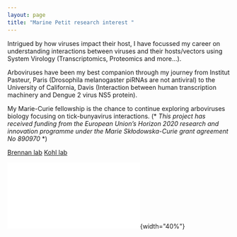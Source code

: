 ```yaml
---
layout: page
title: "Marine Petit research interest "
---
```


Intrigued by how viruses impact their host, I have focussed my career on understanding interactions between viruses and their hosts/vectors using System Virology (Transcriptomics, Proteomics and more...).

Arboviruses have been my best companion through my journey from Institut Pasteur, Paris (Drosophila melanogaster piRNAs are not antiviral) to the University of California, Davis (Interaction between human transcription machinery and Dengue 2 virus NS5 protein). 

My Marie-Curie fellowship is the chance to continue exploring arboviruses biology focusing on tick-bunyavirus interactions. (* *This project has received funding from the European Union’s Horizon 2020 research and innovation programme under the Marie Skłodowska-Curie grant agreement No 890970* *)

[Brennan lab](https://www.brennanlab.co.uk/)
[Kohl lab](https://www.gla.ac.uk/schools/infectionimmunity/staff/alainkohl/)

![research vision](/TICKITS_summary_Horizon2020.pdf){width="40%"}
